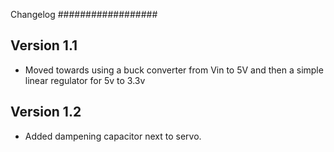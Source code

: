 Changelog
##################

Version 1.1
---------------------
* Moved towards using a buck converter from Vin to 5V and then a simple linear regulator for 5v to 3.3v


Version 1.2
------------------
* Added dampening capacitor next to servo.
